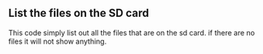 ## List the files on the SD card

This code simply list out all the files that are on the sd card. if there are no files it will not show anything.